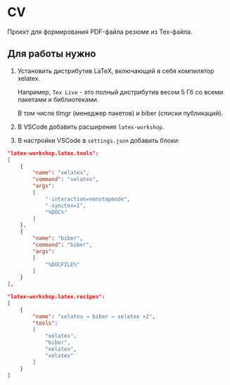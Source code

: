 # CV

Проект для формирования PDF-файла резюме из Tex-файла.

## Для работы нужно

1. Установить дистрибутив LaTeX, включающий в себя компилятор xelatex.

    Например, `Tex Live` - это полный дистрибутив весом 5 Гб со всеми пакетами и библиотеками.

    В том числе tlmgr (менеджер пакетов) и biber (списки публикаций).

2. В VSCode добавить расширение `latex-workshop`.

3. В настройки VSCode в `settings.json` добавить блоки:
``` json
"latex-workshop.latex.tools":
[
    {
        "name": "xelatex",
        "command": "xelatex",
        "args":
        [
            "-interaction=nonstopmode",
            "-synctex=1",
            "%DOC%"
        ]
    },
    {
        "name": "biber",
        "command": "biber",
        "args":
        [
            "%DOCFILE%"
        ]
    }
],

"latex-workshop.latex.recipes":
[
    {
        "name": "xelatex → biber → xelatex ×2",
        "tools":
        [
            "xelatex",
            "biber",
            "xelatex",
            "xelatex"
        ]
    }
]

```
